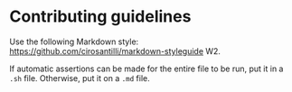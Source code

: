 # Contributing guidelines

Use the following Markdown style: <https://github.com/cirosantilli/markdown-styleguide> W2.

If automatic assertions can be made for the entire file to be run, put it in a `.sh` file. Otherwise, put it on a `.md` file. 
